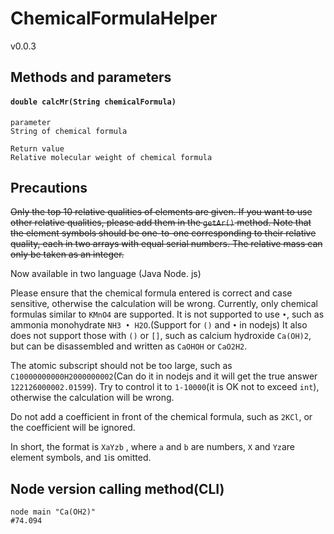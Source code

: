 # ChemicalFormulaHelper

v0.0.3

## Methods and parameters

#### `double calcMr(String chemicalFormula)`

```
parameter
String of chemical formula

Return value
Relative molecular weight of chemical formula
```

## Precautions

~~Only the top 10 relative qualities of elements are given. If you want to use other relative qualities, please add them in the `getAr()` method. Note that the element symbols should be one-to-one corresponding to their relative quality, each in two arrays with equal serial numbers. The relative mass can only be taken as an integer.~~

Now available in two language (Java Node. js)

Please ensure that the chemical formula entered is correct and case sensitive, otherwise the calculation will be wrong. Currently, only chemical formulas similar to `KMnO4` are supported. It is not supported to use `•`, such as ammonia monohydrate `NH3 • H2O`.(Support for `()` and `•` in nodejs) It also does not support those with `()` or `[]`, such as calcium hydroxide `Ca(OH)2`, but can be disassembled and written as `CaOHOH` or `CaO2H2`.

The atomic subscript should not be too large, such as `C10000000000H2000000002`(Can do it in nodejs and it will get the true answer `122126000002.01599`). Try to control it to `1-10000`(it is OK not to exceed `int`), otherwise the calculation will be wrong.

Do not add a coefficient in front of the chemical formula, such as `2KCl`, or the coefficient will be ignored.

In short, the format is `XaYzb` , where `a` and `b` are numbers, `X` and `Yz`are element symbols, and `1`is omitted.

## Node version calling method(CLI)
```shell
node main "Ca(OH2)"
#74.094
```